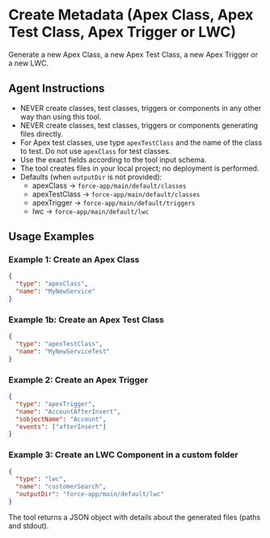 # Create Metadata (Apex Class, Apex Test Class, Apex Trigger or LWC)
Generate a new Apex Class, a new Apex Test Class, a new Apex Trigger or a new LWC.

## Agent Instructions
- NEVER create classes, test classes, triggers or components in any other way than using this tool.
- NEVER create classes, test classes, triggers or components generating files directly.
- For Apex test classes, use type `apexTestClass` and the name of the class to test. Do not use `apexClass` for test classes.
- Use the exact fields according to the tool input schema.
- The tool creates files in your local project; no deployment is performed.
- Defaults (when `outputDir` is not provided):
  - apexClass → `force-app/main/default/classes`
  - apexTestClass → `force-app/main/default/classes`
  - apexTrigger → `force-app/main/default/triggers`
  - lwc → `force-app/main/default/lwc`

## Usage Examples

### Example 1: Create an Apex Class
```json
{
  "type": "apexClass",
  "name": "MyNewService"
}
```

### Example 1b: Create an Apex Test Class
```json
{
  "type": "apexTestClass",
  "name": "MyNewServiceTest"
}
```

### Example 2: Create an Apex Trigger
```json
{
  "type": "apexTrigger",
  "name": "AccountAfterInsert",
  "sobjectName": "Account",
  "events": ["afterInsert"]
}
```

### Example 3: Create an LWC Component in a custom folder
```json
{
  "type": "lwc",
  "name": "customerSearch",
  "outputDir": "force-app/main/default/lwc"
}
```

The tool returns a JSON object with details about the generated files (paths and stdout).
